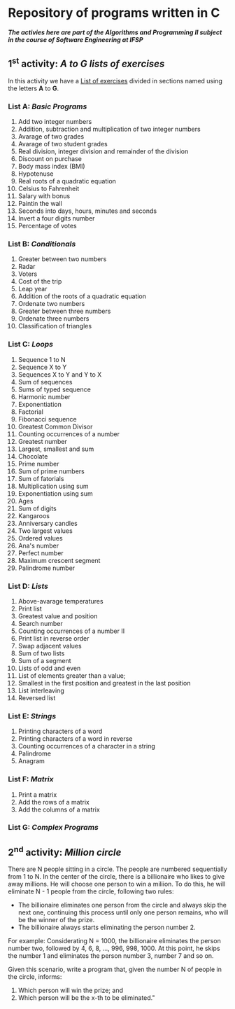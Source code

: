 # Repository of programs written in C
***The activies here are part of the Algorithms and Programming II subject in the course of Software Engineering at IFSP***
## 1<sup>st</sup> activity: *A to G lists of exercises*
In this activity we have a [List of exercises](https://docs.google.com/document/d/13nRGM-mgqCHKyMzjRkCF8uYz7T7UnN_r2zZy1ePut4s/edit#heading=h.yozqf286ydqv) divided in sections named using the letters **A** to **G**.
### **List A**: *Basic Programs*
1. Add two integer numbers
2. Addition, subtraction and multiplication of two integer numbers
3. Avarage of two grades
4. Avarage of two student grades
5. Real division, integer division and remainder of the division
6. Discount on purchase
7. Body mass index (BMI)
8. Hypotenuse
9. Real roots of a quadratic equation
10. Celsius to Fahrenheit
11. Salary with bonus
12. Paintin the wall
13. Seconds into days, hours, minutes and seconds
14. Invert a four digits number
15. Percentage of votes
### **List B**: *Conditionals*
1. Greater between two numbers
2. Radar
3. Voters
4. Cost of the trip
5. Leap year
6. Addition of the roots of a quadratic equation
7. Ordenate two numbers
8. Greater between three numbers
9. Ordenate three numbers
10. Classification of triangles
### **List C**: *Loops*
1. Sequence 1 to N
2. Sequence X to Y
3. Sequences X to Y and Y to X
4. Sum of sequences
5. Sums of typed sequence
6. Harmonic number
7. Exponentiation
8. Factorial
9. Fibonacci sequence
10. Greatest Common Divisor
11. Counting occurrences of a number
12. Greatest number
13. Largest, smallest and sum
14. Chocolate
15. Prime number
16. Sum of prime numbers
17. Sum of fatorials
18. Multiplication using sum
19. Exponentiation using sum
20. Ages
21. Sum of digits
22. Kangaroos
23. Anniversary candles
24. Two largest values
25. Ordered values
26. Ana's number
27. Perfect number
28. Maximum crescent segment
29. Palindrome number
### **List D:** *Lists*
1. Above-avarage temperatures
2. Print list
3. Greatest value and position
4. Search number
5. Counting occurrences of a number II
6. Print list in reverse order
7. Swap adjacent values
8. Sum of two lists
9. Sum of a segment
10. Lists of odd and even
11. List of elements greater than a value;
12. Smallest in the first position and greatest in the last position
13. List interleaving 
14. Reversed list
### **List E:** *Strings*
1. Printing characters of a word
2. Printing characters of a word in reverse
3. Counting occurrences of a character in a string
4. Palindrome
5. Anagram
### **List F:** *Matrix*
1. Print a matrix
2. Add the rows of a matrix
3. Add the columns of a matrix
### **List G:** *Complex Programs*
## 2<sup>nd</sup> activity: *Million circle*
There are N people sitting in a circle. The people are numbered sequentially from 1 to N. In the center of the circle, there is a billionaire who likes to give away millions. He will choose one person to win a miliion. To do this, he will eliminate N - 1 people from the circle, following two rules:
- The billionaire eliminates one person from the circle and always skip the next one, continuing this process until only one person remains, who will be the winner of the prize.
- The billionaire always starts eliminating the person number 2.

For example: Considerating N = 1000, the billionaire eliminates the person number two, followed by 4, 6, 8, ..., 996, 998, 1000. At this point, he skips the number 1 and eliminates the person number 3, number 7 and so on.

Given this scenario, write a program that, given the number N of people in the circle, informs:
1. Which person will win the prize; and
2. Which person will be the x-th to be eliminated."